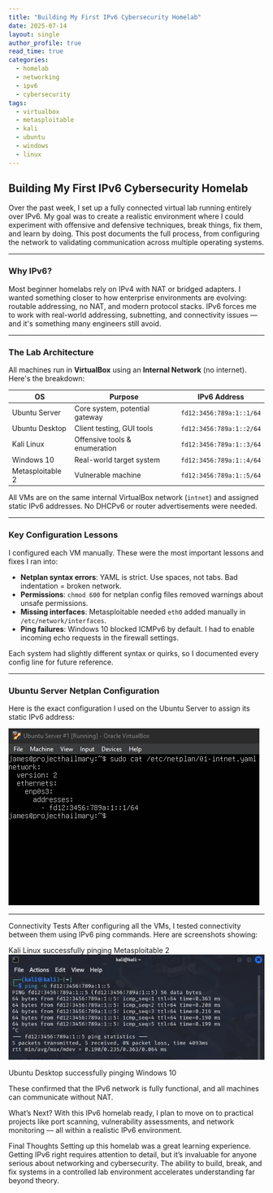 ```yaml
---
title: "Building My First IPv6 Cybersecurity Homelab"
date: 2025-07-14
layout: single
author_profile: true
read_time: true
categories: 
  - homelab
  - networking
  - ipv6
  - cybersecurity
tags:
  - virtualbox
  - metasploitable
  - kali
  - ubuntu
  - windows
  - linux
---
```


## Building My First IPv6 Cybersecurity Homelab

Over the past week, I set up a fully connected virtual lab running entirely over IPv6. My goal was to create a realistic environment where I could experiment with offensive and defensive techniques, break things, fix them, and learn by doing. This post documents the full process, from configuring the network to validating communication across multiple operating systems.

---

### Why IPv6?

Most beginner homelabs rely on IPv4 with NAT or bridged adapters. I wanted something closer to how enterprise environments are evolving: routable addressing, no NAT, and modern protocol stacks. IPv6 forces me to work with real-world addressing, subnetting, and connectivity issues — and it's something many engineers still avoid.

---

### The Lab Architecture

All machines run in **VirtualBox** using an **Internal Network** (no internet). Here's the breakdown:

| OS               | Purpose                        | IPv6 Address                |
|------------------|--------------------------------|-----------------------------|
| Ubuntu Server    | Core system, potential gateway | `fd12:3456:789a:1::1/64`    |
| Ubuntu Desktop   | Client testing, GUI tools      | `fd12:3456:789a:1::2/64`    |
| Kali Linux       | Offensive tools & enumeration  | `fd12:3456:789a:1::3/64`    |
| Windows 10       | Real-world target system       | `fd12:3456:789a:1::4/64`    |
| Metasploitable 2 | Vulnerable machine             | `fd12:3456:789a:1::5/64`    |

All VMs are on the same internal VirtualBox network (`intnet`) and assigned static IPv6 addresses. No DHCPv6 or router advertisements were needed.

---

### Key Configuration Lessons

I configured each VM manually. These were the most important lessons and fixes I ran into:

- **Netplan syntax errors**: YAML is strict. Use spaces, not tabs. Bad indentation = broken network.
- **Permissions**: `chmod 600` for netplan config files removed warnings about unsafe permissions.
- **Missing interfaces**: Metasploitable needed `eth0` added manually in `/etc/network/interfaces`.
- **Ping failures**: Windows 10 blocked ICMPv6 by default. I had to enable incoming echo requests in the firewall settings.

Each system had slightly different syntax or quirks, so I documented every config line for future reference.

---

### Ubuntu Server Netplan Configuration

Here is the exact configuration I used on the Ubuntu Server to assign its static IPv6 address:

![Ubuntu Server netplan configuration](/assets/images/ubuntu-server-netplan.PNG)

---

Connectivity Tests
After configuring all the VMs, I tested connectivity between them using IPv6 ping commands. Here are screenshots showing:

Kali Linux successfully pinging Metasploitable 2
![Kali ping to metasploitable](/assets/images/ping-kali-to-metasploitable.PNG)

Ubuntu Desktop successfully pinging Windows 10

These confirmed that the IPv6 network is fully functional, and all machines can communicate without NAT.

What’s Next?
With this IPv6 homelab ready, I plan to move on to practical projects like port scanning, vulnerability assessments, and network monitoring — all within a realistic IPv6 environment.

Final Thoughts
Setting up this homelab was a great learning experience. Getting IPv6 right requires attention to detail, but it’s invaluable for anyone serious about networking and cybersecurity. The ability to build, break, and fix systems in a controlled lab environment accelerates understanding far beyond theory.
